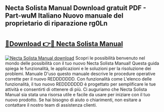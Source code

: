 ## Necta Solista Manual Download gratuit PDF - Part-wuM Italiano Nuovo manuale del proprietario di riparazione rg0Ln

# <h2><a href="http://dfa7dxg.blite.top/?on=Necta+Solista+Manual">🔗Download 👉🔴 Necta Solista Manual</a></h2>

[![Necta Solista Manual download](https://i.imgur.com/lujVjoI.png)](http://dfa7dxg.blite.top/?on=Necta+Solista+Manual)
Scopri le possibilità benvenuto nel mondo delle possibilità con il tuo nuovo Necta Solista Manual! Questa guida spiega le funzionalità, le applicazioni e le soluzioni per la risoluzione dei problemi. Manuale D'uso questo manuale descrive le procedure operative corrette per il nuovo REDDDDDDD. Con funzionalità come L'elenco delle funzionalità, il tuo nuovo REDDDDDDD è progettato per semplificare le tue attività e consentirti di ottenere di più. Ci auguriamo che Necta Solista Manual sia stata una risorsa utile e facile da usare per iniziare con il tuo nuovo prodotto. Se hai bisogno di aiuto o chiarimenti, non esitare a contattare il nostro team di assistenza clienti.
